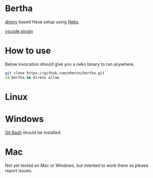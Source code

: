 # Bertha

[direnv](direnv.net) based Haxe setup using [Neko](https://nekovm.org/).

[vscode plugin](https://github.com/direnv/direnv-vscode)

# How to use

Below invocation should give you a neko binary to run anywhere.

```bash
git clone https://github.com/ohmrun/bertha.git
cd bertha && direnv allow
```



# Linux 

# Windows 

  [Git Bash](https://gitforwindows.org/) should be installed.

# Mac

Not yet tested on Mac or Windows, but intented to work there so please report issues.
